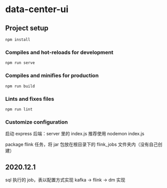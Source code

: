 # data-center-ui

## Project setup

```
npm install
```

### Compiles and hot-reloads for development

```
npm run serve
```

### Compiles and minifies for production

```
npm run build
```

### Lints and fixes files

```
npm run lint
```

### Customize configuration

启动 express 后端：server 里的 index.js 推荐使用 nodemon index.js

package flink 任务，将 jar 包放在根目录下的 flink_jobs 文件夹内（没有自己创建）

## 2020.12.1

sql 执行的 job，表以配置方式实现
kafka -> flink -> dm 实现
